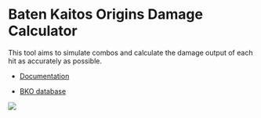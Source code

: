 # Baten Kaitos Origins Damage Calculator

This tool aims to simulate combos and calculate the damage output of each hit as accurately as possible.

- [Documentation](https://docs.google.com/document/d/16S6PzD7il28LaEgBUjuSPb0oKtzHl5pvsfDkeBqQ8bk/view)

- [BKO database](https://docs.google.com/spreadsheets/d/1wXsL9PXnyIuvRiYNgX5p6uTaVBgJhXU1CDzXNFiwLRU/view#gid=1342168790)

![](https://i.imgur.com/AuvaBQB.png)
